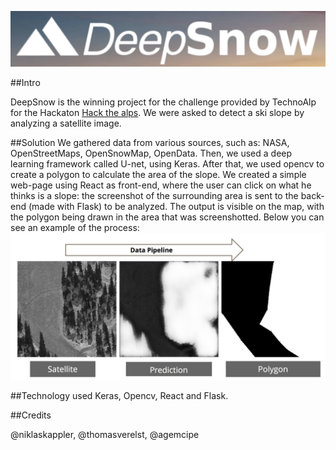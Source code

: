 ![Screenshot](logo.png)

##Intro

DeepSnow is the winning project for the challenge provided by TechnoAlp for the
Hackaton [Hack the alps](https://www.hackthealps.it). We were asked to detect a
ski slope by analyzing a satellite image.

##Solution
We gathered data from various sources, such as: NASA, OpenStreetMaps, OpenSnowMap,
OpenData. Then, we used a deep learning framework called U-net, using Keras.
After that, we used opencv to create a polygon to calculate the area of the slope.
We created a simple web-page using React as front-end, where the user can click
on what he thinks is a slope: the screenshot of the surrounding area is sent to
the back-end (made with Flask) to be analyzed. The output is visible on the map,
with the polygon being drawn in the area that was screenshotted. Below you can
see an example of the process:
![Data](Data_pipeline.png)

##Technology used
Keras, Opencv, React and Flask.

##Credits

@niklaskappler, @thomasverelst, @agemcipe
